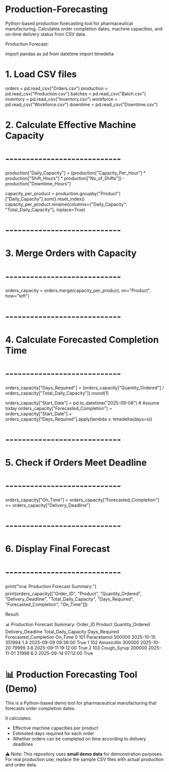 # Production-Forecasting
Python-based production forecasting tool for pharmaceutical manufacturing. Calculates order completion dates, machine capacities, and on-time delivery status from CSV data.

Production Forecast:

import pandas as pd
from datetime import timedelta


# 1. Load CSV files

orders = pd.read_csv("Orders.csv")
production = pd.read_csv("Production.csv")
batches = pd.read_csv("Batch.csv")
inventory = pd.read_csv("Inventory.csv")
workforce = pd.read_csv("Workforce.csv")
downtime = pd.read_csv("Downtime.csv")


# 2. Calculate Effective Machine Capacity
# ----------------------------
production["Daily_Capacity"] = (production["Capacity_Per_Hour"] *
                               production["Shift_Hours"] *
                               production["No_of_Shifts"]) - production["Downtime_Hours"]

capacity_per_product = production.groupby("Product")["Daily_Capacity"].sum().reset_index()
capacity_per_product.rename(columns={"Daily_Capacity": "Total_Daily_Capacity"}, inplace=True)

# ----------------------------
# 3. Merge Orders with Capacity
# ----------------------------
orders_capacity = orders.merge(capacity_per_product, on="Product", how="left")

# ----------------------------
# 4. Calculate Forecasted Completion Time
# ----------------------------
orders_capacity["Days_Required"] = (orders_capacity["Quantity_Ordered"] /
                                    orders_capacity["Total_Daily_Capacity"]).round(1)

orders_capacity["Start_Date"] = pd.to_datetime("2025-09-08")  # Assume today
orders_capacity["Forecasted_Completion"] = orders_capacity["Start_Date"] + \
    orders_capacity["Days_Required"].apply(lambda x: timedelta(days=x))

# ----------------------------
# 5. Check if Orders Meet Deadline
# ----------------------------
orders_capacity["On_Time"] = orders_capacity["Forecasted_Completion"] <= orders_capacity["Delivery_Deadline"]

# ----------------------------
# 6. Display Final Forecast
# ----------------------------
print("\n📊 Production Forecast Summary:")
print(orders_capacity[["Order_ID", "Product", "Quantity_Ordered",
                       "Delivery_Deadline", "Total_Daily_Capacity",
                       "Days_Required", "Forecasted_Completion", "On_Time"]])


Result:

📊 Production Forecast Summary:
   Order_ID      Product  Quantity_Ordered Delivery_Deadline  Total_Daily_Capacity  Days_Required Forecasted_Completion  On_Time
0       101  Paracetamol            500000        2025-10-15               351994            1.4   2025-09-09 09:36:00     True
1       102  Amoxicillin            300000        2025-10-20                79999            3.8   2025-09-11 19:12:00     True
2       103  Cough_Syrup            200000        2025-11-01                31998            6.3   2025-09-14 07:12:00     True




# 📊 Production Forecasting Tool (Demo)

This is a Python-based demo tool for pharmaceutical manufacturing that forecasts order completion dates. 

It calculates:
- Effective machine capacities per product
- Estimated days required for each order
- Whether orders can be completed on time according to delivery deadlines

⚠️ Note: This repository uses **small demo data** for demonstration purposes. For real production use, replace the sample CSV files with actual production and order data.
